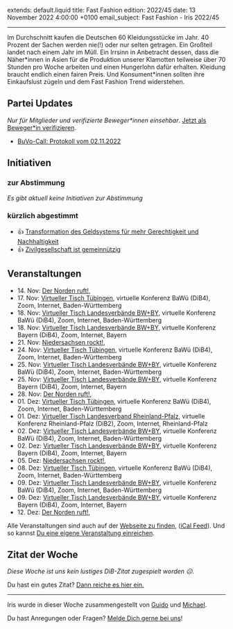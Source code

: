 
extends: default.liquid
title: Fast Fashion
edition: 2022/45
date: 13 November 2022 4:00:00 +0100
email_subject: Fast Fashion - Iris 2022/45

---
Im Durchschnitt kaufen die Deutschen 60 Kleidungsstücke im Jahr. 40 Prozent der Sachen werden nie(!) oder nur selten getragen. Ein Großteil landet nach einem Jahr im Müll. Ein Irrsinn in Anbetracht dessen, dass die Näher\*innen in Asien für die Produktion unserer Klamotten teilweise über 70 Stunden pro Woche arbeiten und einen Hungerlohn dafür erhalten. Kleidung braucht endlich einen fairen Preis. Und Konsument\*innen sollten ihre Einkaufslust zügeln und dem Fast Fashion Trend widerstehen.


## Partei Updates

_Nur für Mitglieder und verifizierte Beweger\*innen einsehbar_. [Jetzt als Beweger\*in verifizieren](https://bewegung.jetzt/bewegerin-werden/).

 - [BuVo-Call: Protokoll vom 02.11.2022](https://marktplatz.bewegung.jetzt/t/buvo-call-protokoll-vom-02-11-2022/39719)

## Initiativen

### zur Abstimmung
_Es gibt aktuell keine Initiativen zur Abstimmung_

### kürzlich abgestimmt

 - 👍 [Transformation des Geldsystems für mehr Gerechtigkeit und Nachhaltigkeit](https://abstimmen.bewegung.jetzt/initiative/314-transformation-des-geldsystems-fur-mehr-gerechtigkeit-und-nachhaltigkeit)
 - 👍 [Zivilgesellschaft ist gemeinnützig](https://abstimmen.bewegung.jetzt/initiative/315-zivilgesellschaft-ist-gemeinnutzig)


## Veranstaltungen

 - 14.&nbsp;Nov: [Der Norden ruft!](https://bewegung.jetzt/veranstaltungen/der-norden-ruft-2022-11-14/), 
 - 17.&nbsp;Nov: [Virtueller Tisch Tübingen](https://bewegung.jetzt/veranstaltungen/virtueller-tisch-tuebingen-2022-11-17/), virtuelle Konferenz BaWü (DiB4), Zoom, Internet, Baden-Württemberg
 - 18.&nbsp;Nov: [Virtueller Tisch Landesverbände BW+BY](https://bewegung.jetzt/veranstaltungen/virtueller-tisch-landesverbaende-bwby-3-2022-11-18/), virtuelle Konferenz BaWü (DiB4), Zoom, Internet, Baden-Württemberg
 - 18.&nbsp;Nov: [Virtueller Tisch Landesverbände BW+BY](https://bewegung.jetzt/veranstaltungen/virtueller-tisch-landesverbaende-bwby-2-2022-11-18/), virtuelle Konferenz Bayern (DiB4), Zoom, Internet, Bayern
 - 21.&nbsp;Nov: [Niedersachsen rockt!](https://bewegung.jetzt/veranstaltungen/niedersachsen-call-2022-11-21/), 
 - 24.&nbsp;Nov: [Virtueller Tisch Tübingen](https://bewegung.jetzt/veranstaltungen/virtueller-tisch-tuebingen-2022-11-24/), virtuelle Konferenz BaWü (DiB4), Zoom, Internet, Baden-Württemberg
 - 25.&nbsp;Nov: [Virtueller Tisch Landesverbände BW+BY](https://bewegung.jetzt/veranstaltungen/virtueller-tisch-landesverbaende-bwby-3-2022-11-25/), virtuelle Konferenz BaWü (DiB4), Zoom, Internet, Baden-Württemberg
 - 25.&nbsp;Nov: [Virtueller Tisch Landesverbände BW+BY](https://bewegung.jetzt/veranstaltungen/virtueller-tisch-landesverbaende-bwby-2-2022-11-25/), virtuelle Konferenz Bayern (DiB4), Zoom, Internet, Bayern
 - 28.&nbsp;Nov: [Der Norden ruft!](https://bewegung.jetzt/veranstaltungen/der-norden-ruft-2022-11-28/), 
 - 01.&nbsp;Dez: [Virtueller Tisch Tübingen](https://bewegung.jetzt/veranstaltungen/virtueller-tisch-tuebingen-2022-12-01/), virtuelle Konferenz BaWü (DiB4), Zoom, Internet, Baden-Württemberg
 - 01.&nbsp;Dez: [Virtueller Tisch Landesverband Rheinland-Pfalz](https://bewegung.jetzt/veranstaltungen/virtueller-tisch-landesverband-rheinland-pfalz-2022-12-01/), virtuelle Konferenz Rheinland-Pfalz (DiB2), Zoom, Internet, Rheinland-Pfalz
 - 02.&nbsp;Dez: [Virtueller Tisch Landesverbände BW+BY](https://bewegung.jetzt/veranstaltungen/virtueller-tisch-landesverbaende-bwby-3-2022-12-02/), virtuelle Konferenz BaWü (DiB4), Zoom, Internet, Baden-Württemberg
 - 02.&nbsp;Dez: [Virtueller Tisch Landesverbände BW+BY](https://bewegung.jetzt/veranstaltungen/virtueller-tisch-landesverbaende-bwby-2-2022-12-02/), virtuelle Konferenz Bayern (DiB4), Zoom, Internet, Bayern
 - 05.&nbsp;Dez: [Niedersachsen rockt!](https://bewegung.jetzt/veranstaltungen/niedersachsen-call-2022-12-05/), 
 - 08.&nbsp;Dez: [Virtueller Tisch Tübingen](https://bewegung.jetzt/veranstaltungen/virtueller-tisch-tuebingen-2022-12-08/), virtuelle Konferenz BaWü (DiB4), Zoom, Internet, Baden-Württemberg
 - 09.&nbsp;Dez: [Virtueller Tisch Landesverbände BW+BY](https://bewegung.jetzt/veranstaltungen/virtueller-tisch-landesverbaende-bwby-3-2022-12-09/), virtuelle Konferenz BaWü (DiB4), Zoom, Internet, Baden-Württemberg
 - 09.&nbsp;Dez: [Virtueller Tisch Landesverbände BW+BY](https://bewegung.jetzt/veranstaltungen/virtueller-tisch-landesverbaende-bwby-2-2022-12-09/), virtuelle Konferenz Bayern (DiB4), Zoom, Internet, Bayern
 - 12.&nbsp;Dez: [Der Norden ruft!](https://bewegung.jetzt/veranstaltungen/der-norden-ruft-2022-12-12/),


Alle Veranstaltungen sind auch auf der [Webseite zu finden](https://bewegung.jetzt/veranstaltungen/), ([iCal Feed](https://bewegung.jetzt/?ical=1)). Und so kannst [Du eine eigene Veranstaltung einreichen](https://marktplatz.bewegung.jetzt/t/eine-veranstaltung-auf-der-webseite-einreichen/21379).


## Zitat der Woche
_Diese Woche ist uns kein lustiges DiB-Zitat zugespielt worden ☹._

Du hast ein gutes Zitat? [Dann reiche es hier ein.](https://marktplatz.bewegung.jetzt/t/fortsetzung-lustige-dib-zitate/24431)


---

Iris wurde in dieser Woche zusammengestellt von [Guido](https://marktplatz.bewegung.jetzt/u/Guido/) und [Michael](https://marktplatz.bewegung.jetzt/u/MichaelVoss/).

Du hast Anregungen oder Fragen? [Melde Dich gerne bei uns](https://marktplatz.bewegung.jetzt/t/neu-iris-die-woechtliche-zusammenfasssung-zum-sonntagsbrunch/10990)!

